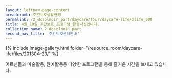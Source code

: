 ```yaml
--- 
layout: leftnav-page-content 
breadcrumb: 주간보호생활현장 
permalink: /2_dosolnoin_part/daycare/four/daycare-life/dlife_600
title: 4월_18일_주간보호_프로그램_활동사진입니다.
collection_name: 2_dosolnoin_part
second_nav_title: '주간보호센터안내' 
---
```

{% include image-gallery.html folder="/resource_room/daycare-life/files/201304-23/" %}






어르신들과 미술활동, 원예활동등 다양한 프로그램을 통해
즐거운 시간을 보내고 있습니다.